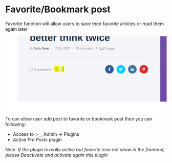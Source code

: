 # Favorite/Bookmark post

Favorite function will allow users to save their favorite articles or read them again later


![Header_style_1](_images/setting/favorite_setting.png)

To can allow user add post to favorite or bookmark post then you can following:
+ Access to > __Admin -> Plugins
+ Active *Pro Posts* plugin

Note: *If the plugin is really active but favorite icon not show in the frontend, please Deactivate and activate again this plugin*


